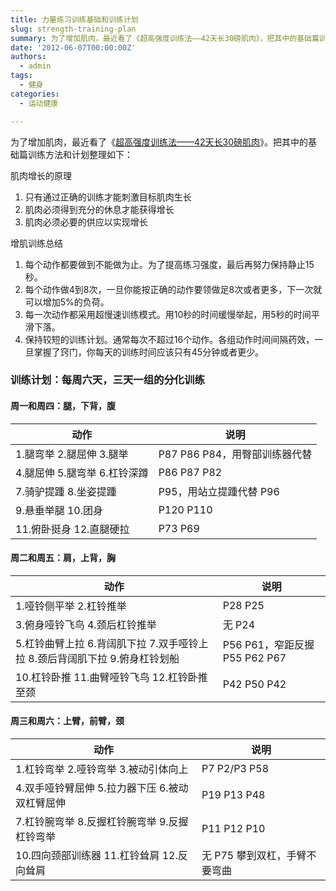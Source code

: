 ```yaml
---
title: 力量练习训练基础和训练计划
slug: strength-training-plan
summary: 为了增加肌肉，最近看了《超高强度训练法——42天长30磅肌肉》，把其中的基础篇训练方法和计划整理如下。
date: '2012-06-07T00:00:00Z'
authors:
  - admin
tags:
  - 健身
categories:
  - 运动健康

---
```


为了增加肌肉，最近看了《<a href="http://pan.baidu.com/share/link?shareid=127305&amp;uk=788799967" target="_blank">超高强度训练法——42天长30磅肌肉</a>》。把其中的基础篇训练方法和计划整理如下：

肌肉增长的原理

1. 只有通过正确的训练才能刺激目标肌肉生长
1. 肌肉必须得到充分的休息才能获得增长
1. 肌肉必须必要的供应以实现增长

增肌训练总结

1. 每个动作都要做到不能做为止。为了提高练习强度，最后再努力保持静止15秒。
1. 每个动作做4到8次，一旦你能按正确的动作要领做足8次或者更多，下一次就可以增加5%的负荷。
1. 每一次动作都采用超慢速训练模式。用10秒的时间缓慢举起，用5秒的时间平滑下落。
1. 保持较短的训练计划。通常每次不超过16个动作。各组动作时间间隔药效，一旦掌握了窍门，你每天的训练时间应该只有45分钟或者更少。

<!-- more -->

### 训练计划：每周六天，三天一组的分化训练

#### 周一和周四：腿，下背，腹

| 动作 | 说明 |
| --- | --- |
| 1.腿弯举 2.腿屈伸 3.腿举 | P87 P86 P84，用臀部训练器代替 |
| 4.腿屈伸 5.腿弯举 6.杠铃深蹲 |  P86 P87 P82
| 7.骑驴提踵 8.坐姿提踵 | P95，用站立提踵代替 P96
| 9.悬垂举腿 10.团身 | P120 P110
| 11.俯卧挺身 12.直腿硬拉 | P73 P69

#### 周二和周五：肩，上背，胸

| 动作 | 说明 |
| --- | --- |
| 1.哑铃侧平举 2.杠铃推举 | P28 P25
| 3.俯身哑铃飞鸟 4.颈后杠铃推举  |  无 P24
| 5.杠铃曲臂上拉 6.背阔肌下拉 7.双手哑铃上拉 8.颈后背阔肌下拉 9.俯身杠铃划船  | P56 P61，窄距反握 P55 P62 P67
| 10.杠铃卧推 11.曲臂哑铃飞鸟 12.杠铃卧推至颈 | P42 P50 P42


#### 周三和周六：上臂，前臂，颈

| 动作 | 说明 |
| --- | --- |
| 1.杠铃弯举 2.哑铃弯举 3.被动引体向上 |  P7 P2/P3 P58
| 4.双手哑铃臂屈伸 5.拉力器下压 6.被动双杠臂屈伸 | P19 P13 P48
| 7.杠铃腕弯举 8.反握杠铃腕弯举 9.反握杠铃弯举  | P11 P12 P10
| 10.四向颈部训练器 11.杠铃耸肩 12.反向耸肩  | 无 P75 攀到双杠，手臂不要弯曲

